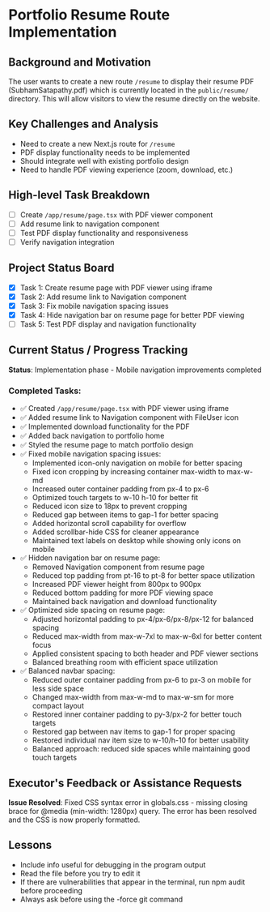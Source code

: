 # Portfolio Resume Route Implementation

## Background and Motivation
The user wants to create a new route `/resume` to display their resume PDF (SubhamSatapathy.pdf) which is currently located in the `public/resume/` directory. This will allow visitors to view the resume directly on the website.

## Key Challenges and Analysis
- Need to create a new Next.js route for `/resume`
- PDF display functionality needs to be implemented
- Should integrate well with existing portfolio design
- Need to handle PDF viewing experience (zoom, download, etc.)

## High-level Task Breakdown
- [ ] Create `/app/resume/page.tsx` with PDF viewer component
- [ ] Add resume link to navigation component
- [ ] Test PDF display functionality and responsiveness
- [ ] Verify navigation integration

## Project Status Board
- [x] Task 1: Create resume page with PDF viewer using iframe
- [x] Task 2: Add resume link to Navigation component
- [x] Task 3: Fix mobile navigation spacing issues
- [x] Task 4: Hide navigation bar on resume page for better PDF viewing
- [ ] Task 5: Test PDF display and navigation functionality

## Current Status / Progress Tracking
**Status**: Implementation phase - Mobile navigation improvements completed

### Completed Tasks:
- ✅ Created `/app/resume/page.tsx` with PDF viewer using iframe
- ✅ Added resume link to Navigation component with FileUser icon
- ✅ Implemented download functionality for the PDF
- ✅ Added back navigation to portfolio home
- ✅ Styled the resume page to match portfolio design
- ✅ Fixed mobile navigation spacing issues:
  - Implemented icon-only navigation on mobile for better spacing
  - Fixed icon cropping by increasing container max-width to max-w-md
  - Increased outer container padding from px-4 to px-6
  - Optimized touch targets to w-10 h-10 for better fit
  - Reduced icon size to 18px to prevent cropping
  - Reduced gap between items to gap-1 for better spacing
  - Added horizontal scroll capability for overflow
  - Added scrollbar-hide CSS for cleaner appearance
  - Maintained text labels on desktop while showing only icons on mobile
- ✅ Hidden navigation bar on resume page:
  - Removed Navigation component from resume page
  - Reduced top padding from pt-16 to pt-8 for better space utilization
  - Increased PDF viewer height from 800px to 900px
  - Reduced bottom padding for more PDF viewing space
  - Maintained back navigation and download functionality
- ✅ Optimized side spacing on resume page:
  - Adjusted horizontal padding to px-4/px-6/px-8/px-12 for balanced spacing
  - Reduced max-width from max-w-7xl to max-w-6xl for better content focus
  - Applied consistent spacing to both header and PDF viewer sections
  - Balanced breathing room with efficient space utilization
- ✅ Balanced navbar spacing:
  - Reduced outer container padding from px-6 to px-3 on mobile for less side space
  - Changed max-width from max-w-md to max-w-sm for more compact layout
  - Restored inner container padding to py-3/px-2 for better touch targets
  - Restored gap between nav items to gap-1 for proper spacing
  - Restored individual nav item size to w-10/h-10 for better usability
  - Balanced approach: reduced side spaces while maintaining good touch targets

## Executor's Feedback or Assistance Requests
**Issue Resolved**: Fixed CSS syntax error in globals.css - missing closing brace for @media (min-width: 1280px) query. The error has been resolved and the CSS is now properly formatted.

## Lessons
- Include info useful for debugging in the program output
- Read the file before you try to edit it
- If there are vulnerabilities that appear in the terminal, run npm audit before proceeding
- Always ask before using the -force git command
